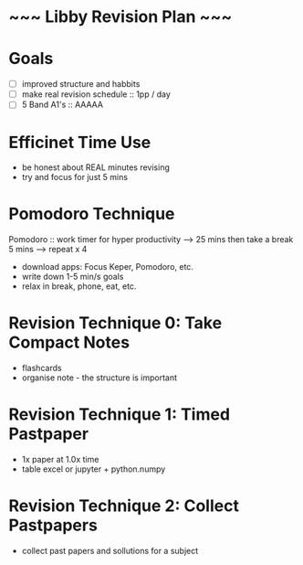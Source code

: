 # ~~~ Libby Revision Plan ~~~

# Goals 
- [ ] improved structure and habbits
- [ ] make real revision schedule :: 1pp / day 
- [ ] 5 Band A1's :: AAAAA

# Efficinet Time Use
- be honest about REAL minutes revising
- try and focus for just 5 mins

# Pomodoro Technique 
Pomodoro :: work timer for hyper productivity
    --> 25 mins then take a break 5 mins
    --> repeat x 4
- download apps: Focus Keper, Pomodoro, etc. 
- write down 1-5 min/s goals
- relax in break, phone, eat, etc.

# Revision Technique 0: Take Compact Notes
- flashcards
- organise note - the structure is important

# Revision Technique 1: Timed Pastpaper
- 1x paper at 1.0x time
- table excel or jupyter + python.numpy

# Revision Technique 2: Collect Pastpapers
- collect past papers and sollutions for a subject 

